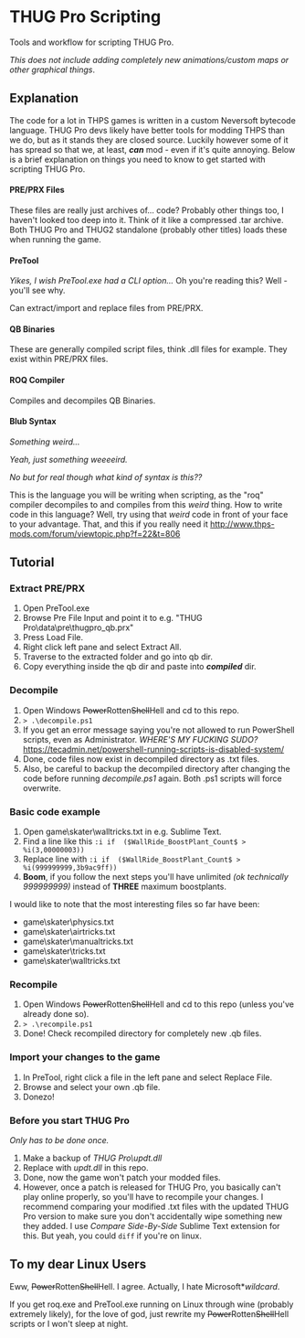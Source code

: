 # THUG Pro Scripting
Tools and workflow for scripting THUG Pro.

*This does not include adding completely new animations/custom maps or other graphical things*.

## Explanation
The code for a lot in THPS games is written in a custom Neversoft bytecode language. THUG Pro devs likely have better tools for modding THPS than we do, but as it stands they are closed source. Luckily however some of it has spread so that we, at least, ***can*** mod - even if it's quite annoying. Below is a brief explanation on things you need to know to get started with scripting THUG Pro.

#### PRE/PRX Files
These files are really just archives of... code? Probably other things too, I haven't looked too deep into it. Think of it like a compressed .tar archive. Both THUG Pro and THUG2 standalone (probably other titles) loads these when running the game.

#### PreTool
*Yikes, I wish PreTool.exe had a CLI option...* Oh you're reading this? Well - you'll see why.

Can extract/import and replace files from PRE/PRX.


#### QB Binaries
These are generally compiled script files, think .dll files for example. They exist within PRE/PRX files.

#### ROQ Compiler
Compiles and decompiles QB Binaries.

#### Blub Syntax
*Something weird...*

*Yeah, just something weeeeird.*

*No but for real though what kind of syntax is this??*

This is the language you will be writing when scripting, as the "roq" compiler decompiles to and compiles from this *weird* thing. How to write code in this language? Well, try using that *weird* code in front of your face to your advantage. That, and this if you really need it http://www.thps-mods.com/forum/viewtopic.php?f=22&t=806

## Tutorial

### Extract PRE/PRX
1. Open PreTool.exe
2. Browse Pre File Input and point it to e.g. "THUG Pro\data\pre\thugpro_qb.prx"
3. Press Load File.
4. Right click left pane and select Extract All.
5. Traverse to the extracted folder and go into qb dir.
6. Copy everything inside the qb dir and paste into ***compiled*** dir.

### Decompile
1. Open Windows ~~Power~~Rotten~~Shell~~Hell and cd to this repo.
2. `> .\decompile.ps1`
3. If you get an error message saying you're not allowed to run PowerShell scripts, even as Administrator. *WHERE'S MY FUCKING SUDO?* https://tecadmin.net/powershell-running-scripts-is-disabled-system/
3. Done, code files now exist in decompiled directory as .txt files.
4. Also, be careful to backup the decompiled directory after changing the code before running *decompile.ps1* again. Both .ps1 scripts will force overwrite.

### Basic code example
1. Open game\skater\walltricks.txt in e.g. Sublime Text.
2. Find a line like this `:i if  ($WallRide_BoostPlant_Count$ > %i(3,00000003))`
3. Replace line with `:i if  ($WallRide_BoostPlant_Count$ > %i(999999999,3b9ac9ff)) `
4. **Boom**, if you follow the next steps you'll have unlimited *(ok technically 999999999)* instead of **THREE** maximum boostplants.

I would like to note that the most interesting files so far have been:

* game\skater\physics.txt
* game\skater\airtricks.txt
* game\skater\manualtricks.txt
* game\skater\tricks.txt
* game\skater\walltricks.txt

### Recompile
1. Open Windows ~~Power~~Rotten~~Shell~~Hell and cd to this repo (unless you've already done so).
2. `> .\recompile.ps1`
3. Done! Check recompiled directory for completely new .qb files.

### Import your changes to the game
1. In PreTool, right click a file in the left pane and select Replace File.
2. Browse and select your own .qb file.
3. Donezo!

### Before you start THUG Pro
*Only has to be done once.*

1. Make a backup of *THUG Pro\updt.dll*
2. Replace with *updt.dll* in this repo.
3. Done, now the game won't patch your modded files.
4. However, once a patch is released for THUG Pro, you basically can't play online properly, so you'll have to recompile your changes. I recommend comparing your modified .txt files with the updated THUG Pro version to make sure you don't accidentally wipe something new they added. I use *Compare Side-By-Side* Sublime Text extension for this. But yeah, you could `diff` if you're on linux.

## To my dear Linux Users
Eww, ~~Power~~Rotten~~Shell~~Hell. I agree. Actually, I hate Microsoft\**wildcard*.

If you get roq.exe and PreTool.exe running on Linux through wine (probably extremely likely), for the love of god, just rewrite my ~~Power~~Rotten~~Shell~~Hell scripts or I won't sleep at night.
